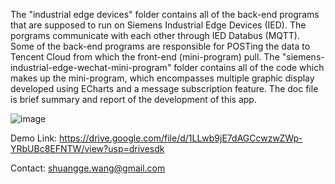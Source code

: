 The "industrial edge devices" folder contains all of the back-end programs that are supposed to run on Siemens Industrial Edge Devices (IED). The porgrams communicate with each other through IED Databus (MQTT). Some of the back-end programs are responsible for POSTing the data to Tencent Cloud from which the front-end (mini-program) pull. The "siemens-industrial-edge-wechat-mini-program" folder contains all of the code which makes up the mini-program, which encompasses multiple graphic display developed using ECharts and a message subscription feature. The doc file is brief summary and report of the development of this app.

![image](https://user-images.githubusercontent.com/77814631/126414931-68e8e0bf-e3d6-4c28-b699-dfe09f020130.png)

Demo Link:
https://drive.google.com/file/d/1LLwb9jE7dAGCcwzwZWp-YRbUBc8EFNTW/view?usp=drivesdk

Contact:
shuangge.wang@gmail.com
